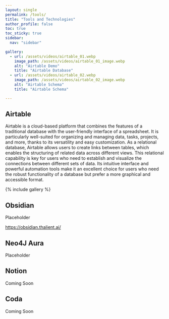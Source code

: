 ```yaml
---
layout: single
permalink: /tools/
title: "Tools and Technologies"
author_profile: false
toc: true
toc_sticky: true
sidebar:
  nav: "sidebar"

gallery:
  - url: /assets/videos/airtable_01.webp
    image_path: /assets/videos/airtable_01_image.webp
    alt: "Airtable Demo"
    title: "Airtable Database"
  - url: /assets/videos/airtable_02.webp
    image_path: /assets/videos/airtable_02_image.webp
    alt: "Airtable Schema"
    title: "Airtable Schema"

---
```


## Airtable

Airtable is a cloud-based platform that combines the features of a traditional database with the user-friendly interface of a spreadsheet. It is particularly well-suited for organizing and managing data, tasks, projects, and more, thanks to its versatility and easy customization. As a relational database, Airtable allows users to create links between tables, which enables the structuring of related data across different views. This relational capability is key for users who need to establish and visualize the connections between different sets of data. Its intuitive interface and powerful automation tools make it an excellent choice for users who need the robust functionality of a database but prefer a more graphical and accessible format.

{% include gallery %}

## Obsidian

Placeholder

https://obsidian.thalient.ai/

## Neo4J Aura

Placeholder

## Notion

Coming Soon

## Coda

Coming Soon